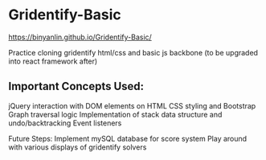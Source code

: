 # Gridentify-Basic

https://binyanlin.github.io/Gridentify-Basic/

Practice cloning gridentify html/css and basic js backbone (to be upgraded into react framework after)

## Important Concepts Used:

jQuery interaction with DOM elements on HTML
CSS styling and Bootstrap
Graph traversal logic
Implementation of stack data structure and undo/backtracking
Event listeners

Future Steps:
Implement mySQL database for score system
Play around with various displays of gridentify solvers
